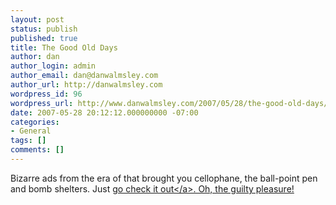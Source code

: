 ```yaml
---
layout: post
status: publish
published: true
title: The Good Old Days
author: dan
author_login: admin
author_email: dan@danwalmsley.com
author_url: http://danwalmsley.com
wordpress_id: 96
wordpress_url: http://www.danwalmsley.com/2007/05/28/the-good-old-days/
date: 2007-05-28 20:12:12.000000000 -07:00
categories:
- General
tags: []
comments: []
---
```

Bizarre ads from the era of that brought you cellophane, the ball-point pen and bomb shelters. Just <a href="http:&#47;&#47;adsoftheworld.com&#47;blog&#47;chris&#47;2007&#47;may&#47;14&#47;the_good_old_days">go check it out<&#47;a>. Oh, the guilty pleasure!
